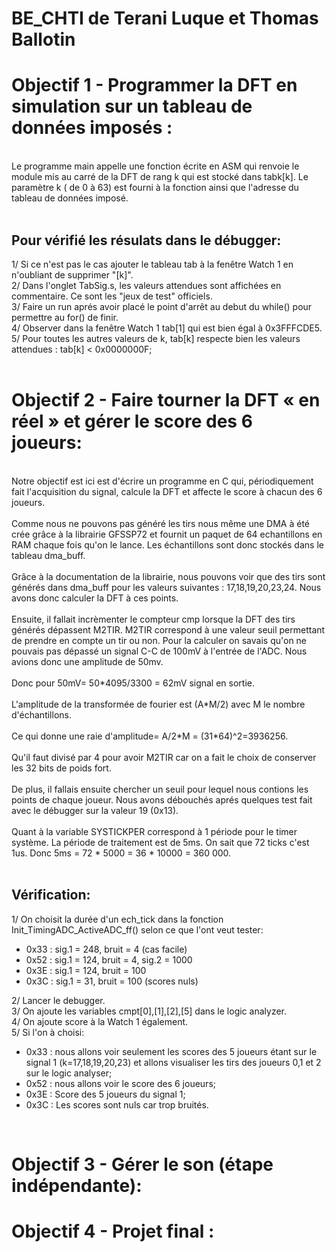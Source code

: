 # BE_CHTI de Terani Luque et Thomas Ballotin

<h1>Objectif 1 - Programmer la DFT en simulation sur un tableau de données imposés : <br></h1>
<br>
Le programme main appelle une fonction écrite en ASM qui renvoie le module mis au carré de la DFT de rang k qui est stocké dans tabk[k]. Le paramètre k ( de 0 à 63) est fourni à la fonction ainsi que l'adresse du tableau de données imposé.<br>
<br>
<h2>Pour vérifié les résulats dans le débugger:<br></h2>
1/ Si ce n'est pas le cas ajouter le tableau tab à la fenêtre Watch 1 en n'oubliant de supprimer "[k]". <br>
2/ Dans l'onglet TabSig.s, les valeurs attendues sont affichées en commentaire. Ce sont les "jeux de test" officiels.<br> 
3/ Faire un run aprés avoir placé le point d'arrêt au debut du while() pour permettre au for() de finir. <br>
4/ Observer dans la fenêtre Watch 1 tab[1] qui est bien égal à 0x3FFFCDE5. <br>
5/ Pour toutes les autres valeurs de k, tab[k] respecte bien les valeurs attendues : tab[k] < 0x0000000F;<br>
<br>
<h1>Objectif 2 -  Faire tourner la DFT « en réel » et gérer le score des 6 joueurs:<br></h1>
<br>
Notre objectif est ici est d'écrire un programme en C qui, périodiquement fait l'acquisition du signal, calcule la DFT et affecte le score à chacun des 6 joueurs.<br>
<br>
Comme nous ne pouvons pas généré les tirs nous même une DMA à été crée grâce à la librairie GFSSP72 et fournit un paquet de 64 echantillons en RAM chaque fois qu'on le lance. Les échantillons sont donc stockés dans le tableau dma_buff.<br>
<br>
Grâce à la documentation de la librairie, nous pouvons voir que des tirs sont générés dans dma_buff pour les valeurs suivantes : 17,18,19,20,23,24. Nous avons donc calculer la DFT à ces points.<br>
<br>
Ensuite, il fallait incrèmenter le compteur cmp lorsque la DFT des tirs générés dépassent M2TIR. M2TIR correspond à une valeur seuil permettant de prendre en compte un tir ou non. Pour la calculer on savais qu'on ne pouvais pas dépassé un signal C-C de 100mV à l'entrée de l'ADC. Nous avions donc une amplitude de 50mv.<br>
<br>
Donc pour 50mV= 50*4095/3300 = 62mV signal en sortie.<br>
<br>
L'amplitude de la transformée de fourier est (A*M/2) avec M le nombre d'échantillons.<br>
<br>
Ce qui donne une raie d'amplitude= A/2*M = (31*64)^2=3936256.<br>
<br>
Qu'il faut divisé par 4 pour avoir M2TIR car on a fait le choix de conserver les 32 bits de poids fort.<br>
<br>
De plus, il fallais ensuite chercher un seuil pour lequel nous contions les points de chaque joueur. Nous avons débouchés aprés quelques test fait avec le débugger sur la valeur 19 (0x13).<br>
<br>
Quant à la variable SYSTICKPER correspond à 1 période pour le timer système. La période de traitement est de 5ms. On sait que 72 ticks c'est 1us. Donc 5ms = 72 * 5000 = 36 * 10000 = 360 000.<br>
<br>
<h2>Vérification:<br></h2>
1/ On choisit la durée d'un ech_tick dans la fonction Init_TimingADC_ActiveADC_ff() selon ce que l'ont veut tester:
<ul>
  <li>0x33 : sig.1 = 248, bruit = 4 (cas facile)</li>
  <li>0x52 : sig.1 = 124, bruit = 4, sig.2 = 1000</li>
  <li>0x3E : sig.1 = 124, bruit = 100</li>
  <li>0x3C : sig.1 =  31, bruit = 100 (scores nuls)</li>
 </ul>
2/ Lancer le debugger.<br>
3/ On ajoute les variables cmpt[0],[1],[2],[5] dans le logic analyzer.<br>
4/ On ajoute score à la Watch 1 également.<br>
5/ Si l'on à choisi: 
<ul>
  <li>0x33 : nous allons voir seulement les scores des 5 joueurs étant sur le signal 1 (k=17,18,19,20,23) et allons visualiser les tirs des joueurs 0,1 et 2 sur le logic analyser; </li>
  <li>0x52 : nous allons voir le score des 6 joueurs;</li>
  <li>0x3E : Score des 5 joueurs du signal 1;</li>
  <li>0x3C : Les scores sont nuls car trop bruités.</li>
 </ul><br>
 
<h1>Objectif 3 - Gérer le son (étape indépendante):<br></h1>

<h1>Objectif 4 - Projet final :<br></h1>


